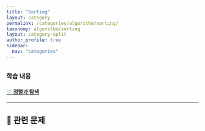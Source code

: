 ```yaml
---
title: "Sorting"
layout: category
permalink: /categories/algorithm/sorting/
taxonomy: algorithm/sorting
layout: category-split
author_profile: true
sidebar:
  nav: "categories"
---
```



##

### 학습 내용

#### <a href="#" data-content="/assets/contents/algorithm/sorting.md"><span style="color: #9bd6bd;">♡</span> 정렬과 탐색</a>

---

## 📝 관련 문제
